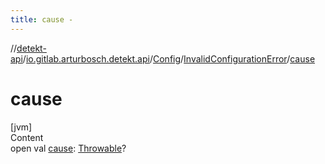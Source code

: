 ```yaml
---
title: cause -
---
```

//[detekt-api](../../../index.md)/[io.gitlab.arturbosch.detekt.api](../../index.md)/[Config](../index.md)/[InvalidConfigurationError](index.md)/[cause](cause.md)



# cause  
[jvm]  
Content  
open val [cause](cause.md): [Throwable](https://kotlinlang.org/api/latest/jvm/stdlib/kotlin/-throwable/index.html)?  



